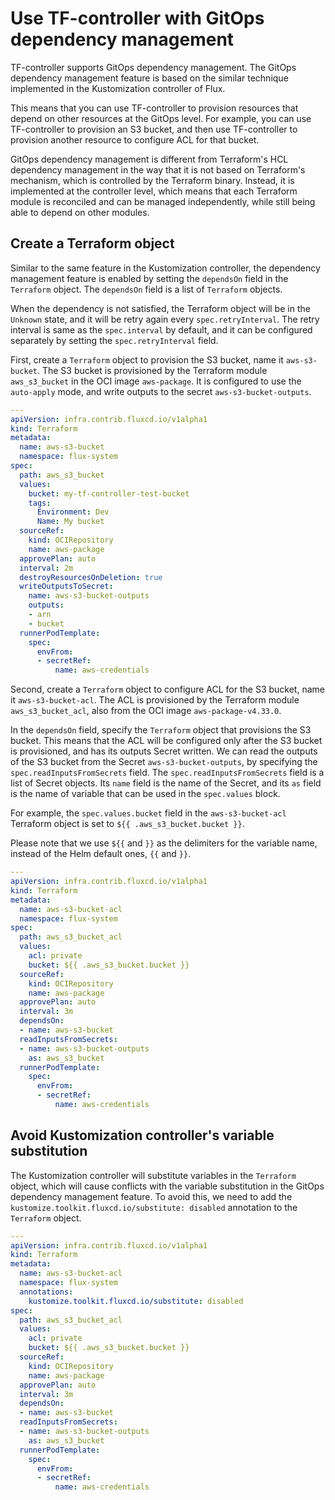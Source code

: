 # Use TF-controller with GitOps dependency management

TF-controller supports GitOps dependency management.
The GitOps dependency management feature is based on the similar technique implemented in the Kustomization controller of Flux.

This means that you can use TF-controller to provision resources that depend on other resources at the GitOps level.
For example, you can use TF-controller to provision an S3 bucket, and then use TF-controller to provision another resource to configure ACL for that bucket.

GitOps dependency management is different from Terraform's HCL dependency management in the way that it is not based on Terraform's mechanism, which is controlled by the Terraform binary.
Instead, it is implemented at the controller level, which means that each Terraform module is reconciled and can be managed independently, while still being able to depend on other modules.

## Create a Terraform object

Similar to the same feature in the Kustomization controller, the dependency management feature is enabled by setting the `dependsOn` field in the `Terraform` object.
The `dependsOn` field is a list of `Terraform` objects.

When the dependency is not satisfied, the Terraform object will be in the `Unknown` state, and it will be retry again every `spec.retryInterval`.
The retry interval is same as the `spec.interval` by default, and it can be configured separately by setting the `spec.retryInterval` field.

First, create a `Terraform` object to provision the S3 bucket, name it `aws-s3-bucket`.
The S3 bucket is provisioned by the Terraform module `aws_s3_bucket` in the OCI image `aws-package`.
It is configured to use the `auto-apply` mode, and write outputs to the secret `aws-s3-bucket-outputs`.

```yaml hl_lines="20-24"
---
apiVersion: infra.contrib.fluxcd.io/v1alpha1
kind: Terraform
metadata:
  name: aws-s3-bucket
  namespace: flux-system
spec:
  path: aws_s3_bucket
  values:
    bucket: my-tf-controller-test-bucket
    tags:
      Environment: Dev
      Name: My bucket
  sourceRef:
    kind: OCIRepository
    name: aws-package
  approvePlan: auto
  interval: 2m
  destroyResourcesOnDeletion: true
  writeOutputsToSecret:
    name: aws-s3-bucket-outputs
    outputs:
    - arn
    - bucket
  runnerPodTemplate:
    spec:
      envFrom:
      - secretRef:
          name: aws-credentials
```

Second, create a `Terraform` object to configure ACL for the S3 bucket, name it `aws-s3-bucket-acl`.
The ACL is provisioned by the Terraform module `aws_s3_bucket_acl`, also from the OCI image `aws-package-v4.33.0`.

In the `dependsOn` field, specify the `Terraform` object that provisions the S3 bucket.
This means that the ACL will be configured only after the S3 bucket is provisioned, and has its outputs Secret written.
We can read the outputs of the S3 bucket from the Secret `aws-s3-bucket-outputs`, by specifying the `spec.readInputsFromSecrets` field.
The `spec.readInputsFromSecrets` field is a list of Secret objects. 
Its `name` field is the name of the Secret, and its `as` field is the name of variable that can be used in the `spec.values` block.

For example, the `spec.values.bucket` field in the `aws-s3-bucket-acl` Terraform object is set to `${{ .aws_s3_bucket.bucket }}`.

Please note that we use `${{` and  `}}` as the delimiters for the variable name, instead of the Helm default ones, `{{` and `}}`.

```yaml hl_lines="11 18 20-21"
---
apiVersion: infra.contrib.fluxcd.io/v1alpha1
kind: Terraform
metadata:
  name: aws-s3-bucket-acl
  namespace: flux-system
spec:
  path: aws_s3_bucket_acl
  values:
    acl: private
    bucket: ${{ .aws_s3_bucket.bucket }}
  sourceRef:
    kind: OCIRepository
    name: aws-package
  approvePlan: auto
  interval: 3m
  dependsOn:
  - name: aws-s3-bucket
  readInputsFromSecrets:
  - name: aws-s3-bucket-outputs
    as: aws_s3_bucket
  runnerPodTemplate:
    spec:
      envFrom:
      - secretRef:
          name: aws-credentials
```

## Avoid Kustomization controller's variable substitution

The Kustomization controller will substitute variables in the `Terraform` object, which will cause conflicts with the variable substitution in the GitOps dependency management feature.
To avoid this, we need to add the `kustomize.toolkit.fluxcd.io/substitute: disabled` annotation to the `Terraform` object.

```yaml hl_lines="8"
---
apiVersion: infra.contrib.fluxcd.io/v1alpha1
kind: Terraform
metadata:
  name: aws-s3-bucket-acl
  namespace: flux-system
  annotations:
    kustomize.toolkit.fluxcd.io/substitute: disabled
spec:
  path: aws_s3_bucket_acl
  values:
    acl: private
    bucket: ${{ .aws_s3_bucket.bucket }}
  sourceRef:
    kind: OCIRepository
    name: aws-package
  approvePlan: auto
  interval: 3m
  dependsOn:
  - name: aws-s3-bucket
  readInputsFromSecrets:
  - name: aws-s3-bucket-outputs
    as: aws_s3_bucket
  runnerPodTemplate:
    spec:
      envFrom:
      - secretRef:
          name: aws-credentials
